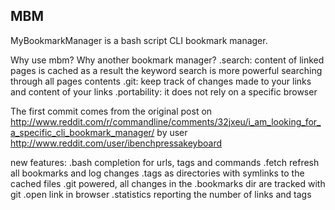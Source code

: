 ## MBM
  
MyBookmarkManager is a bash script CLI bookmark manager.

Why use mbm? Why another bookmark manager?
.search: content of linked pages is cached as a result the keyword search is more powerful searching through all pages contents
.git: keep track of changes made to your links and content of your links
.portability: it does not rely on a specific browser

The first commit comes from the original post on http://www.reddit.com/r/commandline/comments/32jxeu/i_am_looking_for_a_specific_cli_bookmark_manager/ by user http://www.reddit.com/user/ibenchpressakeyboard

new features:
.bash completion for urls, tags and commands
.fetch refresh all bookmarks and log changes
.tags as directories with symlinks to the cached files
.git powered, all changes in the .bookmarks dir are tracked with git
.open link in browser
.statistics reporting the number of links and tags
